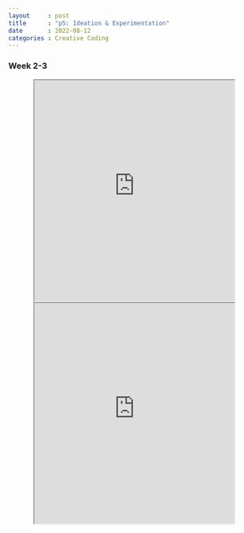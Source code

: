 ```yaml
---
layout     : post
title      : "p5: Ideation & Experimentation"
date       : 2022-08-12
categories : Creative Coding
---
```


### Week 2-3

<iframe width=400 height=442 style="display: block; margin: 0 auto" src="https://editor.p5js.org/elishafitri/full/4Bldul5xy"></iframe>

<iframe width=400 height=442 style="display: block; margin: 0 auto" src="https://editor.p5js.org/elishafitri/full/9aCVlAWSQ"></iframe>
